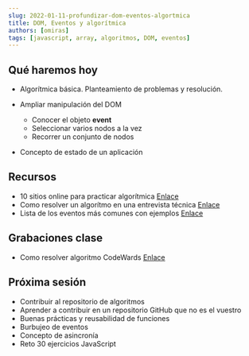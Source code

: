 ```yaml
---
slug: 2022-01-11-profundizar-dom-eventos-algortmica
title: DOM, Eventos y algorítmica
authors: [omiras]
tags: [javascript, array, algoritmos, DOM, eventos]
---
```


## Qué haremos hoy

- Algorítmica básica. Planteamiento de problemas y resolución.

- Ampliar manipulación del DOM
  - Conocer el objeto **event**
  - Seleccionar varios nodos a la vez
  - Recorrer un conjunto de nodos
- Concepto de estado de un aplicación

## Recursos

- 10 sitios online para practicar algorítmica [Enlace](https://www.freecodecamp.org/espanol/news/los-10-sitios-web-mas-populares-para-desafios-de-programacion-actualizado-para-2020/)
- Como resolver un algorítmo en una entrevista técnica [Enlace](https://www.freecodecamp.org/news/how-to-approach-any-algorithm-interview-without-panicking-b6d7ae5c050/)
- Lista de los eventos más comunes con ejemplos [Enlace](https://www.w3schools.com/js/js_events_examples.asp)

## Grabaciones clase

- Como resolver algoritmo CodeWards [Enlace](https://youtu.be/XVYfKBznDA8)

## Próxima sesión

- Contribuir al repositorio de algoritmos
- Aprender a contribuir en un repositorio GitHub que no es el vuestro
- Buenas prácticas y reusabilidad de funciones
- Burbujeo de eventos
- Concepto de asincronía
- Reto 30 ejercicios JavaScript
